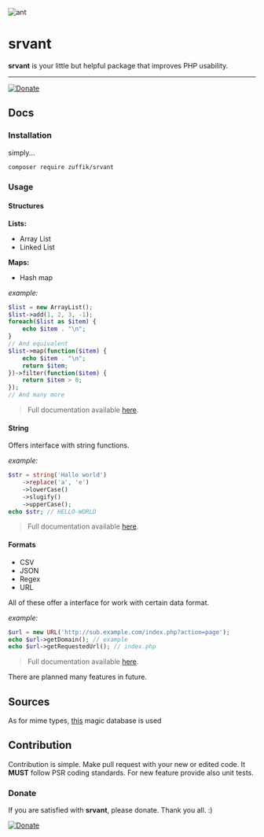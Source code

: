 ![ant](https://lkmstudio.eu/s/ant.png)

# srvant

**srvant** is your little but helpful package that improves PHP usability.

-------

[![Donate](https://img.shields.io/badge/Donate-PayPal-green.svg)](https://www.paypal.com/cgi-bin/webscr?cmd=_s-xclick&hosted_button_id=SNFEPSATF37TN)

## Docs

### Installation

simply...

```bash 
composer require zuffik/srvant
```

### Usage

#### Structures

**Lists:**

- Array List
- Linked List

**Maps:**

- Hash map

*example:*

```php
$list = new ArrayList();
$list->add(1, 2, 3, -1);
foreach($list as $item) {
	echo $item . "\n";
}
// And equivalent
$list->map(function($item) {
	echo $item . "\n";
	return $item;
})->filter(function($item) {
	return $item > 0;
});
// And many more
```

> Full documentation available [here](https://github.com/zuffik/srvant/tree/master/docs/).

#### String

Offers interface with string functions.

*example:*

```php
$str = string('Hallo world')
	->replace('a', 'e')
	->lowerCase()
	->slugify()
	->upperCase();
echo $str; // HELLO-WORLD
```

> Full documentation available [here](https://github.com/zuffik/srvant/tree/master/docs/).

#### Formats

- CSV
- JSON
- Regex
- URL

All of these offer a interface for work with certain data format.

*example:*

```php
$url = new URL('http://sub.example.com/index.php?action=page');
echo $url->getDomain(); // example
echo $url->getRequestedUrl(); // index.php
```

> Full documentation available [here](https://github.com/zuffik/srvant/tree/master/docs/).

There are planned many features in future.

## Sources

As for mime types, [this](https://svn.apache.org/repos/asf/httpd/httpd/trunk/docs/conf/mime.types) magic
database is used

## Contribution

Contribution is simple. Make pull request with your new or edited code. It **MUST** follow PSR coding standards. For new feature provide also unit tests.

### Donate

If you are satisfied with **srvant**, please donate. Thank you all. :)

[![Donate](https://img.shields.io/badge/Donate-PayPal-green.svg)](https://www.paypal.com/cgi-bin/webscr?cmd=_s-xclick&hosted_button_id=SNFEPSATF37TN)